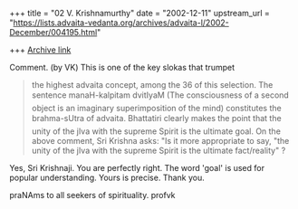+++
title = "02 V. Krishnamurthy"
date = "2002-12-11"
upstream_url = "https://lists.advaita-vedanta.org/archives/advaita-l/2002-December/004195.html"

+++
[Archive link](https://lists.advaita-vedanta.org/archives/advaita-l/2002-December/004195.html)

Comment. (by VK) This is one of the key slokas that trumpet
> the highest advaita
> concept, among the 36 of this selection. The
> sentence manaH-kalpitam
> dvitIyaM (The consciousness of a second object is
> an imaginary
> superimposition of the mind) constitutes   the
> brahma-sUtra of advaita.
> Bhattatiri clearly makes the point that the unity of
> the jIva with the
> supreme Spirit is the ultimate goal.
On the above comment, Sri Krishna asks:
"Is it more appropriate to say, "the unity of
the jIva with the
supreme Spirit is the ultimate fact/reality" ?

Yes, Sri Krishnaji. You are perfectly right. The word 'goal' is used for
popular understanding. Yours is precise. Thank you.

praNAms to all seekers of spirituality.
profvk

